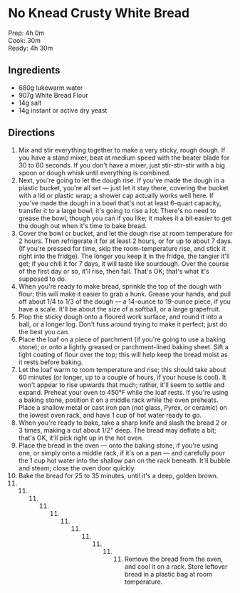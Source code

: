 # No Knead Crusty White Bread
Prep: 4h 0m  
Cook: 30m  
Ready: 4h 30m  

## Ingredients
* 680g lukewarm water
* 907g White Bread Flour
* 14g salt
* 14g instant or active dry yeast

## Directions
1. Mix and stir everything together to make a very sticky, rough dough. If you have a stand mixer, beat at medium speed with the beater blade for 30 to 60 seconds. If you don't have a mixer, just stir-stir-stir with a big spoon or dough whisk until everything is combined.
2. Next, you're going to let the dough rise. If you've made the dough in a plastic bucket, you're all set — just let it stay there, covering the bucket with a lid or plastic wrap; a shower cap actually works well here. If you've made the dough in a bowl that's not at least 6-quart capacity, transfer it to a large bowl; it's going to rise a lot. There's no need to grease the bowl, though you can if you like; it makes it a bit easier to get the dough out when it's time to bake bread.
3. Cover the bowl or bucket, and let the dough rise at room temperature for 2 hours. Then refrigerate it for at least 2 hours, or for up to about 7 days. (If you're pressed for time, skip the room-temperature rise, and stick it right into the fridge). The longer you keep it in the fridge, the tangier it'll get; if you chill it for 7 days, it will taste like sourdough. Over the course of the first day or so, it'll rise, then fall. That's OK; that's what it's supposed to do.
4. When you're ready to make bread, sprinkle the top of the dough with flour; this will make it easier to grab a hunk. Grease your hands, and pull off about 1/4 to 1/3 of the dough — a 14-ounce to 19-ounce piece, if you have a scale. It'll be about the size of a softball, or a large grapefruit.
5. Plop the sticky dough onto a floured work surface, and round it into a ball, or a longer log. Don't fuss around trying to make it perfect; just do the best you can.
6. Place the loaf on a piece of parchment (if you're going to use a baking stone); or onto a lightly greased or parchment-lined baking sheet. Sift a light coating of flour over the top; this will help keep the bread moist as it rests before baking.
7. Let the loaf warm to room temperature and rise; this should take about 60 minutes (or longer, up to a couple of hours, if your house is cool). It won't appear to rise upwards that much; rather, it'll seem to settle and expand. Preheat your oven to 450°F while the loaf rests. If you're using a baking stone, position it on a middle rack while the oven preheats. Place a shallow metal or cast iron pan (not glass, Pyrex, or ceramic) on the lowest oven rack, and have 1 cup of hot water ready to go.
8. When you're ready to bake, take a sharp knife and slash the bread 2 or 3 times, making a cut about 1/2" deep. The bread may deflate a bit; that's OK, it'll pick right up in the hot oven.
9. Place the bread in the oven — onto the baking stone, if you're using one, or simply onto a middle rack, if it's on a pan — and carefully pour the 1 cup hot water into the shallow pan on the rack beneath. It'll bubble and steam; close the oven door quickly.
10. Bake the bread for 25 to 35 minutes, until it's a deep, golden brown.
11. 11. 11. 11. 11. 11. 11. 11. 11. 11. 11. Remove the bread from the oven, and cool it on a rack. Store leftover bread in a plastic bag at room temperature.
